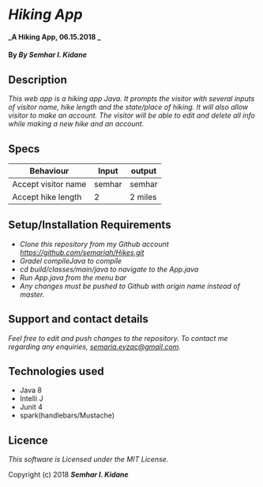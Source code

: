 # _Hiking App_

#### _A Hiking App, 06.15.2018 _

#### By _**By Semhar I. Kidane**_

## Description

 _This web app is a hiking app Java. It prompts the visitor with several inputs of visitor name, hike length and the state/place of hiking. It will also allow visitor to make an account. The visitor will be able to edit and delete all info while making a new hike and an account._

 ## Specs

 Behaviour | Input | output
 |---------|-------|-------|
 Accept visitor name | semhar | semhar
 Accept hike length| 2 | 2 miles
 

## Setup/Installation Requirements

* _Clone this repository from my Github account https://github.com/semariah/Hikes.git_
* _Gradel compileJava to compile_
* _cd build/classes/main/java to navigate to the App.java_
* _Run App.java from the menu bar_
* _Any changes must be pushed to Github with origin name instead of master._



## Support and contact details

_Feel free to edit and push changes to the repository. To contact me regarding any enquiries, semaria.eyzac@gmail.com._


## Technologies used

* Java 8
* Intelli J
* Junit 4
* spark(handlebars/Mustache)

## Licence

*This software is Licensed under the MIT License.*

Copyright (c) 2018 **_Semhar I. Kidane_**

